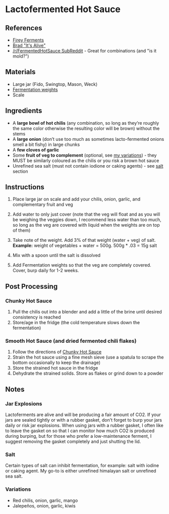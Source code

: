 # Lactofermented Hot Sauce



## References

* [Firey Ferments](https://www.amazon.de/-/en/Kirsten-K-Shockey/dp/1612127282)
* [Brad "It's Alive"](https://www.youtube.com/watch?v=UGjCeAbWKPo)
* [/r/FermentedHotSauce SubReddit](https://www.reddit.com/r/FermentedHotSauce/) - Great for combinations (and "is it mold?")

## Materials

* Large jar (Fido, Swingtop, Mason, Weck)
* [Fermentation weights](https://www.amazon.de/-/en/PPC4-Masontops-Pickle-Pebbles-Plus/dp/B00V41EZNC/ref=sr_1_6?dchild=1&keywords=g%C3%A4rgewicht&qid=1602403702&sr=8-6&th=1)
* Scale

## Ingredients

* A **large bowl of hot chilis** (any combination, so long as they’re roughly the same color otherwise the resulting color will be brown) without the stems
* A **large onion** (don’t use too much as sometimes lacto-fermented onions smell a bit fishy) in large chunks
* A **few cloves of garlic**
* Some **fruit of veg to complement** (optional, see [my variations](#variations)) - they MUST be similarly coloured as the chilis or you risk a brown hot sauce
* Unrefined sea salt (must not contain iodione or caking agents) - see [salt](#salt) section



## Instructions

1. Place large jar on scale and add your chilis, onion, garlic, and complementary fruit and veg
2. Add water to only just cover (note that the veg will float and as you will be weighing the veggies down, I recommend less water than too much, so long as the veg are covered with liquid when the weights are on top of them)
3. Take note of the weight. Add 3% of that weight (water + veg) of salt. 
   **Example:** weight of vegetables + water = 500g. 500g * .03 = 15g salt

4. Mix with a spoon until the salt is dissolved
5. Add Fermentation weights so that the veg are completely covered. Cover, burp daily for 1-2 weeks.



## Post Processing

### Chunky Hot Sauce

1. Pull the chilis out into a blender and add a little of the brine until desired consistency is reached
2. Store/age in the fridge (the cold temperature slows down the fermentation)



### Smooth Hot Sauce (and dried fermented chili flakes)

1. Follow the directions of [Chunky Hot Sauce](#chunky-hot-sauce)
2. Strain the hot sauce using a fine mesh sieve (use a spatula to scrape the bottom occasionally to keep the drainage)
3. Store the strained hot sauce in the fridge
4. Dehydrate the strained solids. Store as flakes or grind down to a powder



## Notes

### Jar Explosions

Lactoferments are alive and will be producing a fair amount of CO2. If your jars are sealed tightly or with a rubber gasket, don't forget to burp your jars daily or risk jar explosions. When using jars with a rubber gasket, I often like to leave the gasket on so that I can monitor how much CO2 is produced during burping, but for those who prefer a low-maintenance ferment, I suggest removing the gasket completely and just shutting the lid.

### Salt

Certain types of salt can inhibit fermentation, for example: salt with iodine or caking agent. My go-to is either unrefined himalayan salt or unrefined sea salt.

### Variations

* Red chilis, onion, garlic, mango
* Jalepeños, onion, garlic, kiwis
